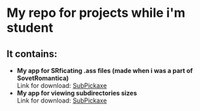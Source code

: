 # My repo for projects while i'm student
## It contains:
  * **My app for SRficating .ass files (made when i was a part of SovetRomantica)**  
  Link for download: [SubPickaxe](https://github.com/Verique/repo/raw/master/SubPickaxe/SubPickaxe/SubPickaxe.7z)
  * **My app for viewing subdirectories sizes**  
  Link for download: [SubPickaxe](https://github.com/Verique/repo/raw/master/DirectorySizeViewer/DirectorySizeViewer/DirectorySizeViewer.7z)